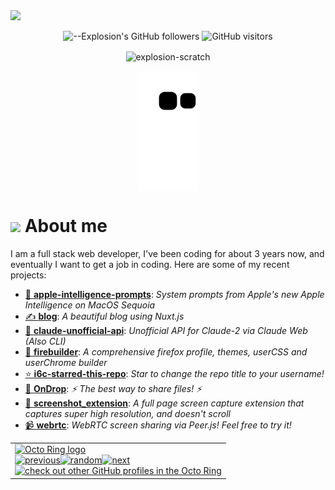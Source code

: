 <picture>
  <source media="(prefers-color-scheme: dark)" srcset="https://user-images.githubusercontent.com/61319150/169753065-1659a66c-faf9-4e8f-b065-b42205df4952.png">
  <img src="https://user-images.githubusercontent.com/61319150/169753029-4ebc7808-4c64-4203-a880-02b38084cca4.png">
</picture>

<div align=center>

![--Explosion's GitHub followers](https://img.shields.io/github/followers/Explosion-Scratch?color=00bbbb&style=for-the-badge&logo=github&logoColor=fff)
![GitHub visitors](https://visitor-badge-reloaded.herokuapp.com/badge?page_id=explosion-scratch.visitor.badge.reloaded&color=00bbbb&style=for-the-badge&logo=github)

</div>

<p align=center><img align="center" src="https://github-readme-streak-stats.herokuapp.com/?user=explosion-scratch&" alt="explosion-scratch" /></p>
<p align=center><img align="center" src="https://raw.githubusercontent.com/Explosion-Scratch/Explosion-scratch/a407529eda6cf7c81265dae00a6eab19d1597632/github-contribution-grid-snake.svg" /></p>

<h1><img src="https://api.iconify.design/noto-v1:beaming-face-with-smiling-eyes.svg" width="25ch"> About me</h1>
  <p>I am a full stack web developer, I've been coding for about 3 years now, and eventually I want to get a job in coding. Here are some of my recent projects:</p>

<ul>
  <!-- START -->	
<li><a href="https://github.com/Explosion-Scratch/apple-intelligence-prompts">🍎 <b>apple-intelligence-prompts</b></a>: <i>System prompts from Apple's new Apple Intelligence on MacOS Sequoia</i></li>	
<li><a href="https://github.com/Explosion-Scratch/blog">✍️ <b>blog</b></a>: <i>A beautiful blog using Nuxt.js</i></li>	
<li><a href="https://github.com/Explosion-Scratch/claude-unofficial-api">🤖 <b>claude-unofficial-api</b></a>: <i>Unofficial API for Claude-2 via Claude Web (Also CLI)</i></li>	
<li><a href="https://github.com/Explosion-Scratch/firebuilder">🦊 <b>firebuilder</b></a>: <i>A comprehensive firefox profile, themes, userCSS and userChrome builder</i></li>	
<li><a href="https://github.com/Explosion-Scratch/i6c-starred-this-repo">⭐️ <b>i6c-starred-this-repo</b></a>: <i>Star to change the repo title to your username!</i></li>	
<li><a href="https://github.com/Explosion-Scratch/OnDrop">📁 <b>OnDrop</b></a>: <i>⚡ The best way to share files! ⚡</i></li>	
<li><a href="https://github.com/Explosion-Scratch/screenshot_extension">📸 <b>screenshot_extension</b></a>: <i>A full page screen capture extension that captures super high resolution, and doesn't scroll</i></li>	
<li><a href="https://github.com/Explosion-Scratch/webrtc">📹 <b>webrtc</b></a>: <i>WebRTC screen sharing via Peer.js! Feel free to try it!</i></li>	
<!-- END -->
</ul>

<table><tbody><tr><td><a href="https://octo-ring.com/"><img src="https://octo-ring.com/static/img/widget/top.png" width="99%" alt="Octo Ring logo" align="top"></a><br><a href="https://octo-ring.com/p/Explosion-Scratch/prev"><img src="https://octo-ring.com/static/img/widget/prev.png" width="33%" alt="previous" align="top" title="previous profile"></a><a href="https://octo-ring.com/p/Explosion-Scratch/random"><img src="https://octo-ring.com/static/img/widget/random.png" width="33%" alt="random" align="top" title="random profile"></a><a href="https://octo-ring.com/p/Explosion-Scratch/next"><img src="https://octo-ring.com/static/img/widget/next.png" width="33%" alt="next" align="top" title="next profile"></a><br><a href="https://octo-ring.com/"><img src="https://octo-ring.com/static/img/widget/bottom.png" width="99%" alt="check out other GitHub profiles in the Octo Ring" align="top"></a></td></tr></tbody></table>

